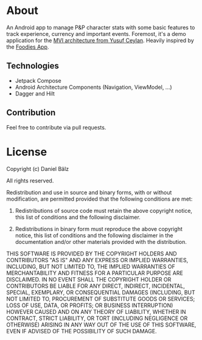 # About
An Android app to manage P&P character stats with some basic features to track
experience, currency and important events.
Foremost, it's a demo application for the
[MVI architecture from Yusuf Ceylan](https://proandroiddev.com/mvi-architecture-with-kotlin-flows-and-channels-d36820b2028d).
Heavily inspired by the [Foodies App](https://github.com/catalinghita8/android-compose-mvvm-foodies).

## Technologies
- Jetpack Compose
- Android Architecture Components (Navigation, ViewModel, ...)
- Dagger and Hilt


## Contribution
Feel free to contribute via pull requests.

# License
Copyright (c) Daniel Bälz

All rights reserved.

Redistribution and use in source and binary forms, with or without
modification, are permitted provided that the following conditions are met:

1. Redistributions of source code must retain the above copyright notice, this
   list of conditions and the following disclaimer.

2. Redistributions in binary form must reproduce the above copyright notice,
   this list of conditions and the following disclaimer in the documentation
   and/or other materials provided with the distribution.

THIS SOFTWARE IS PROVIDED BY THE COPYRIGHT HOLDERS AND CONTRIBUTORS "AS IS"
AND ANY EXPRESS OR IMPLIED WARRANTIES, INCLUDING, BUT NOT LIMITED TO, THE
IMPLIED WARRANTIES OF MERCHANTABILITY AND FITNESS FOR A PARTICULAR PURPOSE ARE
DISCLAIMED. IN NO EVENT SHALL THE COPYRIGHT HOLDER OR CONTRIBUTORS BE LIABLE
FOR ANY DIRECT, INDIRECT, INCIDENTAL, SPECIAL, EXEMPLARY, OR CONSEQUENTIAL
DAMAGES (INCLUDING, BUT NOT LIMITED TO, PROCUREMENT OF SUBSTITUTE GOODS OR
SERVICES; LOSS OF USE, DATA, OR PROFITS; OR BUSINESS INTERRUPTION) HOWEVER
CAUSED AND ON ANY THEORY OF LIABILITY, WHETHER IN CONTRACT, STRICT LIABILITY,
OR TORT (INCLUDING NEGLIGENCE OR OTHERWISE) ARISING IN ANY WAY OUT OF THE USE
OF THIS SOFTWARE, EVEN IF ADVISED OF THE POSSIBILITY OF SUCH DAMAGE.